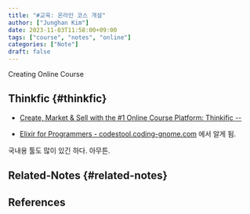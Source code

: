 ```yaml
---
title: "#교육: 온라인 코스 개설"
author: ["Junghan Kim"]
date: 2023-11-03T11:58:00+09:00
tags: ["course", "notes", "online"]
categories: ["Note"]
draft: false
---
```


Creating Online Course


## Thinkfic {#thinkfic}

-   [Create, Market &amp; Sell with the #1 Online Course Platform: Thinkific --](https://www.thinkific.com/)

-   [Elixir for Programmers - codestool.coding-gnome.com](https://codestool.coding-gnome.com/courses/elixir-for-programmers-2) 에서 알게 됨.

국내용 툴도 많이 있긴 하다. 아무튼.


## Related-Notes {#related-notes}

## References

<style>.csl-entry{text-indent: -1.5em; margin-left: 1.5em;}</style><div class="csl-bib-body">
</div>
